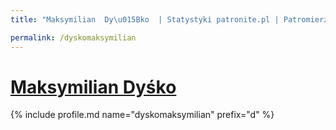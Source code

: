 ```yaml
---
title: "Maksymilian  Dy\u015Bko  | Statystyki patronite.pl | Patromierz"

permalink: /dyskomaksymilian
---
```


# [Maksymilian  Dyśko ](https://patronite.pl/dyskomaksymilian)

{% include profile.md name="dyskomaksymilian" prefix="d" %}

